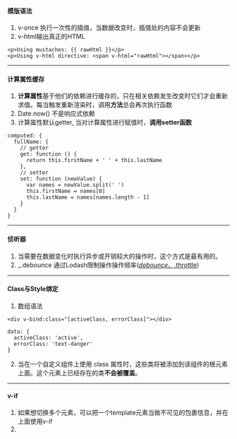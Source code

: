 #### 模版语法
1. v-once 执行一次性的插值，当数据改变时，插值处的内容不会更新
2. v-html输出真正的HTML
  ```
  <p>Using mustaches: {{ rawHtml }}</p>
  <p>Using v-html directive: <span v-html="rawHtml"></span></p>
  ```
***

#### 计算属性缓存
1. **计算属性**基于他们的依赖进行缓存的，只在相关依赖发生改变时它们才会重新求值。每当触发重新渲染时，调用**方法**总会再次执行函数
2. Date.now() 不是响应式依赖
3. 计算属性默认getter, 当对计算属性进行赋值时，**调用setter函数**
  ```
  computed: {
    fullName: {
      // getter
      get: function () {
        return this.firstName + ' ' + this.lastName
      },
      // setter
      set: function (newValue) {
        var names = newValue.split(' ')
        this.firstName = names[0]
        this.lastName = names[names.length - 1]
      }
    }
  }
  ```
***

#### 侦听器
1. 当需要在数据变化时执行异步或开销较大的操作时，这个方式是最有用的。
2. _.debounce 通过Lodash限制操作操作频率([_debounce、_.throttle](https://lodash.com/docs#debounce))
***

#### Class与Style绑定
1. 数组语法
  ```
  <div v-bind:class="[activeClass, errorClass]"></div>
  ```
  ```
  data: {
    activeClass: 'active',
    errorClass: 'text-danger'
  }
  ```
2. 当在一个自定义组件上使用 class 属性时，这些类将被添加到该组件的根元素上面。这个元素上已经存在的类**不会被覆盖**。
***

#### v-if
1. 如果想切换多个元素，可以把一个template元素当做不可见的包裹信息，并在上面使用v-if
2. 
